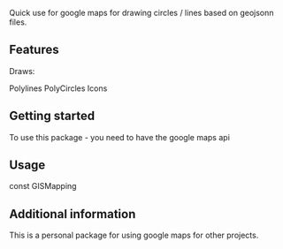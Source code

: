 <!-- 
This README describes the package. If you publish this package to pub.dev,
this README's contents appear on the landing page for your package.

For information about how to write a good package README, see the guide for
[writing package pages](https://dart.dev/guides/libraries/writing-package-pages). 

For general information about developing packages, see the Dart guide for
[creating packages](https://dart.dev/guides/libraries/create-library-packages)
and the Flutter guide for
[developing packages and plugins](https://flutter.dev/developing-packages). 
-->

Quick use for google maps for drawing circles / lines based on geojsonn files.

## Features

Draws:

Polylines
PolyCircles
Icons


## Getting started

To use this package - you need to have the google maps api

## Usage

const GISMapping

## Additional information

This is a personal package for using google maps for other projects.
